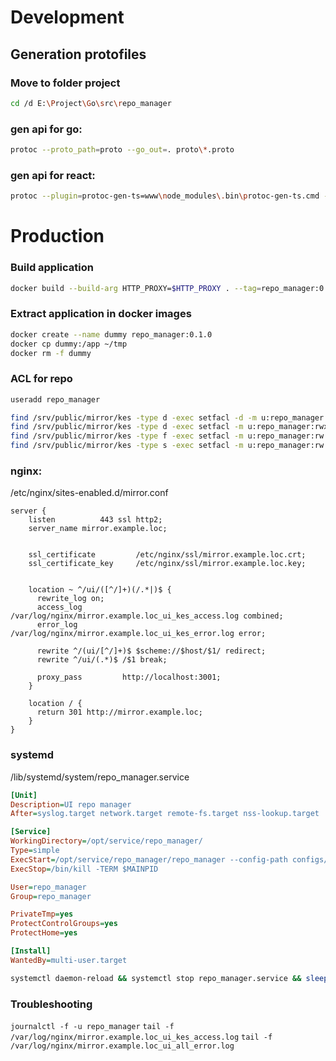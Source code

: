 # Development
## Generation protofiles
### Move to folder project
```bash
cd /d E:\Project\Go\src\repo_manager
```

### gen api for go:
```bash
protoc --proto_path=proto --go_out=. proto\*.proto
```

### gen api for react:
```bash
protoc --plugin=protoc-gen-ts=www\node_modules\.bin\protoc-gen-ts.cmd --ts_out=www\src\api --proto_path=proto proto\*.proto
```

# Production
### Build application

```bash
docker build --build-arg HTTP_PROXY=$HTTP_PROXY . --tag=repo_manager:0.1.0
```
### Extract application in docker images
```bash
docker create --name dummy repo_manager:0.1.0
docker cp dummy:/app ~/tmp
docker rm -f dummy
```

### ACL for repo
```bash
useradd repo_manager

find /srv/public/mirror/kes -type d -exec setfacl -d -m u:repo_manager:rw {} \;
find /srv/public/mirror/kes -type d -exec setfacl -m u:repo_manager:rwx {} \;
find /srv/public/mirror/kes -type f -exec setfacl -m u:repo_manager:rw {} \;
find /srv/public/mirror/kes -type s -exec setfacl -m u:repo_manager:rw {} \;

```

### nginx:
/etc/nginx/sites-enabled.d/mirror.conf

```nginx
server {
    listen          443 ssl http2;
    server_name mirror.example.loc;


    ssl_certificate         /etc/nginx/ssl/mirror.example.loc.crt;
    ssl_certificate_key     /etc/nginx/ssl/mirror.example.loc.key;


    location ~ ^/ui/([^/]+)(/.*|)$ {
      rewrite_log on;
      access_log      /var/log/nginx/mirror.example.loc_ui_kes_access.log combined;
      error_log       /var/log/nginx/mirror.example.loc_ui_kes_error.log error;

      rewrite ^/(ui/[^/]+)$ $scheme://$host/$1/ redirect;
      rewrite ^/ui/(.*)$ /$1 break;

      proxy_pass         http://localhost:3001;
    }

    location / {
      return 301 http://mirror.example.loc;
    }
}
```

### systemd
/lib/systemd/system/repo_manager.service
```ini
[Unit]
Description=UI repo manager
After=syslog.target network.target remote-fs.target nss-lookup.target

[Service]
WorkingDirectory=/opt/service/repo_manager/
Type=simple
ExecStart=/opt/service/repo_manager/repo_manager --config-path configs/config.yaml
ExecStop=/bin/kill -TERM $MAINPID

User=repo_manager
Group=repo_manager

PrivateTmp=yes
ProtectControlGroups=yes
ProtectHome=yes

[Install]
WantedBy=multi-user.target
```

```bash
systemctl daemon-reload && systemctl stop repo_manager.service && sleep 3 && systemctl start repo_manager.service
```

### Troubleshooting

```journalctl -f -u repo_manager```
```tail -f /var/log/nginx/mirror.example.loc_ui_kes_access.log```
```tail -f /var/log/nginx/mirror.example.loc_ui_all_error.log```
